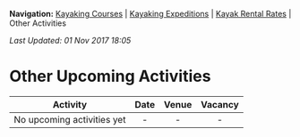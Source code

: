**Navigation:** [Kayaking Courses](index) &#124; [Kayaking Expeditions](expedition) &#124; [Kayak Rental Rates](rental) &#124; Other Activities

_Last Updated: 01 Nov 2017 18:05_
# Other Upcoming Activities

Activity | Date | Venue | Vacancy
:---:|:---:|:---:|:---:
No upcoming activities yet|-|-|- 

